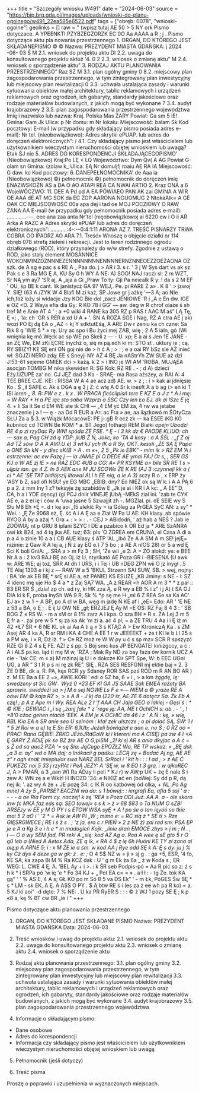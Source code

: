 +++
title = "Szczegóły wniosku W491"
date = "2024-06-03"
source = "https://bip.brg.gda.pl/images/uploads/wnioski-do-planu-ogolnego/w491_22ea585e6522.pdf"
tags = ["obręb: 0078", "wnioski-ogolne"]
geolinks = []
raw = " (wpisz tutaj AE 50 >  5 NY ork Pismo dotyczace. A YPEENKTI PZYBZEGZORZK EC 0O Aa AAAA a R ; j  . Pismo dotyczące aktu pla nowania przestrzennego  1. ORGAN, DO KTÓREGO JEST SKŁADANEPISMO  © ©  Nazwa: PREZYDENT MIASTA GDAŃSKA: j 2024 -06- 03 Ś M 2.1. wniosek do projektu aktu DI 2.2. uwaga do konsultowanego projektu aktuż '4. 0 2 2.3. wniosek o zmianę aktu” M 2.4. wniosek o sporządzenie aktu” 3. RODZAJ AKTU PLANOWANIA PRZESTRZENNEGO” Raz SZ M 3.1. plan ogólny gminy 0 8.2. miejscowy plan zagospodarowania przestrzennego, w tym zintegrowany plan inwestycyjny lub miejscowy plan rewitalizacji  0 3.3. uchwała ustalająca zasady i warunki sytuowania obiektów małej architektury, tablic reklamowych i urządzeń reklamowych oraz ogrodzeń, ich gabaryty, standardy jakościowe oraz rodzaje materiałów  budowlanych, z jakich mogą być wykonane 7 3.4. audyt krajobrazowy  2 3.5. plan zagospodarowania przestrzennego województwa  Imię i nazwisko lub nazwa:  Kraj. Polska Mas ZARY  Powiat: Ga sm 5 IE! Gmina: Gam Jk  Ulica: p Nr domu: m Nr lokalu:  Miejscowość: balam Sk Kod pocztowy:   E-mail (w przypadku gdy składający pismo posiada adres e-mail):   Nr tel. (nieobowiązkowo):  Adres skrytki ePUAP. lub adres do doręczeń elektronicznych”: /  4.1. Czy składający pismo jest właścicielem lub użytkownikiem wieczystym nieruchomości objętej wnioskiem  lub uwagą?  Etak ŚJ nie  5. ADRES DO KORESPONDENCJI SKŁADAJĄCEGOPISMO' (Nieobowiązkowo)  Kraj:Po LĘ < LQ Województwo: Dym Qv( A AG Powiat G-olam sn Gmina: (zolaw  k_ Ulica: EĄ Nr domuljfj roaiu AE RA IA  Miejscowość: G daw. kc Kod pocztowy: 6. DANEPEŁNOMOCNIKA' de Aaa ia  (Nieobowiązkowo)  ©) pełnomocnik ©) pełnomocnik do doręczeń  imię ENAZWSKOŻN AS a DA O AO ATAPI REA CA NWAI ARTIO 2.  Kraz ONA a 6 WojeWÓCZWO: 11. DEE A Pd pd A EA  PÓWIAEO PAN AK zai GMINA A WIR OE AAA dE AT  MG SOK da EC ZOP AARONA NGUOMUG 2 NtokaAlk= A GE OAK CC MIEJSCOWOŚĆ 00a apa dej i tad oe MOJ POCZIOWY O RAW ZANA AA E-mail (w przypadku gdy pełnomocnik posiada adres e-mail): .............---, eee ana zaa anta Nr'tel (nięobowiązkowoj ai 6220 ew i O ii AR Arka A RAZC A Adres skrytki ePUAP lub adres do doręczeń elektronicznych”: ...........:4-:--0:4:1:11 ARONA AZ  7. TREŚĆ PISNARZY TRWA COBRA OO IPAORZ AO ARA 7.1. Treść» Wnoszę o objęcie działki nr 114 obręb 078 strefą zieleni i rekreacji. Jest to teren rodzinnego ogrodu działkowego (ROD), który przynależy do w/w strefy. Zgodnie z ustawą o ROD, jako stały element MOSANNICE WOKONMINZDZNNNEZENNNNNNNNENNNNERNZNNEOEZZOEZAONA OZ sżk. de A sg e pac s s  RE A „ Paa do. j > AR i 3. s r. ' 3 j W Sys dart vs ak sz Pak c e 3 Ra MG Ę A, KU Sy 0 h WY A NE: A) SOO! NAJ racz) sl: 2 m WZT, Sr NĄ ym  ay7 'SR aj, A „aja a Gi „Praw To ty: Gji Pa neiealk R y: ! da s 2 M EF ' OU, śp BE k cant.  lik janistycż GA 97 WEJ,. Pe.  pi RARE Ż a» . K 8 ' > jzwoj Y. SIĘ! (63 A /ZYK W 4 Blafi M zi każ, ŚP Jowe gr j ażkę '—3 A; ao NIe ich,fóż loży si widacje Jzy KOC Bie dol ,zacz JENIOWE 'R i „A e En dw. IGE e OZ <D. 2 Waya efia dia Gy: R KO  78 i  GG' — aw. deg w R chrof oiaże ś sh tref M  e Anie AT 4 ' ;  a +0 wiki 4 RANE ka 305 RZ p RAS t AAC M aś” LĄ Tę, Ę =; , 1a: ch 'GR s RER a xd  U A + '. SN A ROZA ŚGE i Nag, RZ A ctra AE j ak) wozi PO Ej dą EA o „AZ = kj Y sdktutEśą, A ARE Dw r zeniu ka ch czne: Sa Rik 8 q 'WIE 5 * » rę. Ury ac spo i Bu życi mej ZAB, wię ; 2 A 5 ialn, gó (Wi wnięnia kę mó Węck ac sp WE po Skeli z — - U. xp; E a   ai s Jen 1E JANE - sn ZĘ We, EM zKi ĘCRE inychż o, się m pą.edh ki m: STO st . uktury ie ; cą. RY SBIZY! KE SĘ eni ON goj nie de > h ć A ; > :   ; e a oai RY bSz sle AŻ inieć wł. SGJZi NERO zdą: EE s Sneyji NY  AŻ 4 BĘ Ja nAStrYh ZW SUE aż dzi J:53-61 sejeme GMIEK dci > każą. k 2 >  i INO je WI AM 'ROBA, MUJĄEA asocjan TOMBG M nika skewiden R: SG Kok: RZ RE . - ; d A) dzieci Eży.UŻUPE za' no. CJ JĘZ dad 3 Ka - SRAĘ- ma Rasa ażsżey, a: RAI A: 4   TEE BREE CJE. KE: : RISSA W A 4 ae acz zd) AE. w.  > z ;  : i > kak ai jdnięsie Ko . Ś „ił SAFE c. Ak s DGA a ę 3 j Z: ć włę A 0 Sr k ineśft A a b ag (> eń ki T ISI *ieren „ 8. R: PW e z . k x . W PRACA fieściipisń tere E KZ E a J z * A i  mę: = W RAY * H  a PE iąc sto saba Wzprzi a SSC Czy len Ło EJ. dk ai lSzc E* ję 4. + li Sa it Se d EM WE ate tk CHI — „4 EM yć EM ża, 4 rw wa jetabe znaczenie j a ! — ę - aa Od R EUR a Ar: ac Fra »  ae, aa iiązkowó m ŚOtyCza   SŁU Za a $ 3. w Wiążk MócacówE: PE j-.gB R ocź zk — ka ESEE iKG KG kubniicć cd TOWN Be KOM * a. BT Jego) fothacji REM Białki *opejn Ubodzi RE 4 p zi rzyDac Ry WNI spóda ZE FSE.   * Ę - i 3 kk dz € PAODE KLIUO: ch — sax a, Pag CH zd q YDP: jlUB Ż Ń, Jokc; ko 'TA 4 kosy : a A ŚŚL : „f Z oj Ad TŻ sów O A A AIKI.U e) 3 wł kJ ych IK a R Sy, OKT. kesxii „ŻE SĄ Ę Papa  o ONE Sh kN - y diec sK(B > A . m «+,  2 5 „Pk ie EBK” - mim ik > RZ EM 'A i estrzenne: ac ew Fazę j — ia JAMIE pi O.DEDE AE ymai FAJ Ot s, , SER GS KJ o W AE zj IE > ne RAZ EDC 4UB a CG! A= PR KSYME a> bile ŚR RE 1 s > uljpiz ian. ge 4 Z. ln 5 AEK ane M JU SCOWe ŻE K RE (AJ 3 :czynneji kk a (   ci * AE 'SE TAT bidiójszij iltowal ALI h EE nią, a ie A 3) s*czy R o ,  x ERP ży 'ASY b Z, sad ofi NSU! ye EG MBC „EBIB: dny? Eo NIEŻ ok są W k: i A A PĄ 6 p a 2. ż mm Iny 1 z? teksyje żę szabidów E „Jk je ai i KR i A kc: „ A EE” D, CA, h a i YDE dęncy) (gi PCJ dniir VINEJE jUbĄ -MEkS zial ini. 'zab te CYK AE e, a  z ei ię i  ców A 'uwa jasne 5 Szwajjit zh -. MGZIal. pi. dE SEIE wy Ś Słu M8 Eh *Ę =. d r kę aoi „(5 alekić Ry = ia Góleg za PrGEA SyC AN: z sy”  * Wei. : „Ę Że 9068 eż, Ę. ść A  i A Ę aa e Ział W Pa U AE: KH klasy. ab spówie RYOG A by a ażaj *. Gra +  : > > : . - CEJ > ABidodń, ' aż hab a NEŚ ? Jab ie ZDÓWIĄ: nt p GRU 8 iplani SZYC I  DE a pzabico k OR Ed ja * ARE SzANRA owi kk 824, ad 4 tą jka AE. tuż; 63: pls 'O ZGREA em CRUNA, el Casa A di a p a 4 o zinie 10 a a ) CB AUE klasy ś ATP 'AL „ibó Że A A SM A  m SE! jejĘ= nizinie: z Gaw R A lej a, j Ń ż ay EG e.)  7 5 bo ; a AE A nIOS 28) or 5 a wd Ę Sci K boli GniA: „. SRA a > m Fz 3  ; SH, 'Że wii „e 2: A = ZO ałokd: ye: e BEE Nr A a :  2  kv3 RAJ BĘ ao Oj. iż U, ntyrikató AE Poza GR i -BIESENA (U awk w: ARE WE; aj toż, SRR At dh I URS, i  i Tej i UB nDEG ZPN wii O jz inygł ..5 TE Alaj 1303 e i kj z — RAW W a 5 'BKUL Strzenn SAI SUW, SB. >  wej, nojny: : BA 'de ak EB BĘ * srĘ si AE a, eż PANIE) KS ESUZĘ „KB Jminy: s NE - i: SZ 4 idenc mę uje Ho $ 4 a * z Żaj SĄ7 WA. „A z REAR <h AOR A m 3 * * z pał :: 83 ER SR Ś „dzia! zp ch. ed ry, ki HK zza Ą. e R wy a EB % i z” i   j A) t SA OJ DIA ki k E, proba InySh WA 9 R, Sk % *p sę me H „mi 6 Z REA Se sa Ka AC' EJ a» z w 1 + A BP, po A cl w BA, węg m jadę Ń KE af i „eE= Edo: AR ' 'E NE z 53 a BA,  o Ę ; . E  ij U OW NE „gł; ERZJEJ Ę Ay M =E OS: RZ Faj 8 4 3 : ' SB BOG Ź « RS W. - m a sM cr 8 1% zarz A  I kpa. O sza BH * R s. ŻA Lej 3 m 5 Ę fr a -. zal pre w 5 * sj za ka Ak 'm zi a. ać 4 pl, = a ZE TRU 4 Aa  i i Ę iż  m 42 *Ł7 ŚR * 6 NE KL ok ai Aa A ti ą « 3 ś KTĄC A > Ew KtróniczĄ Ka . s  ZM Asej AR 4 ka A, R ar RM i KA 4 CHE A EE 1 r w JEEEEKT + ze t KI le b LI 25 s a PM wę, i » R, Dź iż. f > Ce RZ moż re W W py u ć s sp mz» SCR R spszyzć RZE Gi 6 Z 4 s Ę FE. AŻ! z ś pp: 5 Bój smc  koś JP BENGATEI kińiżgccy, a ć : A i  ALS ps ko. ląd ti mę M w, 'RZA ; Mak Ry ND za bay faża ów kornik UCZ A cie - 'lak CE: m « a) M mżinaj ią U i e dokcze Kir SPT Spe, W: b EEC UGni UG, a AR ” 3  t R p ś ni rę  zk RE”. SIĘ . RZA SES RESFGNI mj ektie baj » 2. 3 ŻE 0 BE, dk a, R. PA, kęs RCR yy Śdaney ROR SAS pzś RÓD m R AN BO AR )   z. M EE Ba a EE 2 =», AWIE.KÓRI ' edi o SZ ha, 6 + i , > a km *żggdę, ię: swedzeny st Sic GW . Wyż 0 +23 EF KI GA JS SAAE Sak EMEA rażaty BA sprawie. świddeżi sa > j M  o sej NOWE Ls F e =— NIEM a © yraże RE A oówi EM © kaja RZ >,  > »  A 8 - J kj da (220 śr, AE ZE 6 dotęcz Sa. Żk Eb A czę! ; p A z Ape m i Wy. REA ALe 2 ł 'f AAA CH Jaja GEO a lakiej - Gęsi ś :  * © KIE ; GEWIAC i „i sę „żanj fale * z 'rege ję: AA, NE t OchICH s: ab . - '   , !   =8'0 cźoc gehen niació 'EEK. A EM je A OCHIC da 46 i z ' A Ń  : kę, » wię, RBL Kia EA n SR anie seo  U selnóm : kla! zek ulszcze ; o pi dolać SĄ, ŚW: 1 ł * 5 żł  Roi w a e) tę E Sn ER: 6,1Ub; Jeżeli bówiążeł e aan e. no Ś ; 0 RZ oo = PRAC: Rana GĘBIE: ZRKO JEżóJRdGoW ki i ktereni ma A CISĘ) pa zw 4 I <A Ę GARY Ź ADIĘ pk śe BZ żre AE O G;piSM „2! ki sj AR s ania dkyjac a A ć =  s Ż ad sa aac2 PZA '= sę Sia: JąCego EPOŻŁZ Wa, RE TP wskaz: « „BĘ dsk „a 3 a. ay” wd o MA daj: o lnókacii g padku: LECĄ zę + Bodać Aj ng, AE AE z”   r agh śnaŁ imiepiu/ar swa NARZ BEL SrRóci i ' kit h : : : ł ad ; > ż AE Ć PUKEZC noi 5 33 j rzyPAt i PeĄ JEŻY: A 'SĘ w, w 8 EO t 3 gra, : w ajkoREC J*, A > PMAŃ, a 3 „aan W) Ra ADzy li peli * KJ r) w AW;p UK + żę E nale Ś i zew A: WN zę a e Wkż! H INOZD '34: e NIKIŻ ać en (boWej: Sy dd p R, dą nej ik: '. aż wy A że + JE pozę 34: c IK R oo katbówej ód olka, + AL *.Po Ag mne) A ży 5 „PARSE? EACZNI wa da: s 1 bówej:: : iergrafi Ea, afia 5 ssj ' a     : - - - a ae Ria Form cy. naczej! k zę 'REA s Poza ODI Już. AA A. a - ole skoro inw fc MKA faz eds są: SEO towej» s s k > ż » 68 $83 o Ta NUM O sZBi ARSEzy w EE y M O PY I s ETOW WSA syĘ * A ! po śe o tan ięyóó so tkie mai 5 2 aÓ i ' '2 * = Ask ie AW PI „W ; mimo e: = RC sią ż * SE ti > Rze GIĘSRGWECE j RE i ś ż s . ; 'z ja, era c r PIEŃ » 2 z NE ż) zai  rad sm: PSA EP je e A a Kg 3 e i h  e * m madogień Kojk. „linie drań EMOCE zbys > j m ; Ń . ,  i — O a wy SEM fad, PR reki A „się: kod AZ Ag a. Roa A wee ę sE gto 5 r O ą0 leb a (Nied A Aetos Ada, ZE ą ik, « RA 4 $ z ię 6h Huóni KE TY zł zana ai aię:p A ARNE 5;  i  :  x M ŻE ie a śm. w kod AA j Rye odd SĘ k A: Ę s dy: ju j % ky Cż dys 4 deze ga w gk: z . e: ;* O 4 S$ NZ w = ji » sj g  . :  ga +5, ESR, '4 fo, KE SA, ka zapa Bi M % Ra KCŻ dak : U  ' g m Ek ża 6a _ ż w Koda s ; ER WEG: L. CWE 4 Ę, A. 'BEL Ay + i >. : k ŚR seb Podpis-pó = Aa R pić so z: ż s h k * i SRPa pó 'w ię 'e * Fo 34 KJ + „ Pot EA c= = » . a ł ł  :  - tg Że. tok KA gą” ' ' % AS E, 4 A s; GŁ KO po m Só 8 5 va DS Ek” ' - m Łk, PóGES Św BĘ * s * LM - sk EK, A Ę. A ASS O PY   .  $ Ą btw RE ś i (es za ż ee wh pa R ko) = a. 5 KJ ki aoi” -d dęte: 7 % NE: . U ka PR RyER S : : : © ż WJ 1 pozy SE Ę ; k p «8 a, kę % BT cw BR „ie  i "
+++

Pismo dotyczące aktu planowania przestrzennego

1. ORGAN, DO KTÓREGO JEST SKŁADANE PISMO
Nazwa: PREZYDENT MIASTA GDAŃSKA
Data: 2024-06-03

2. Treść wniosków i uwag do projektu aktu:
2.1. wniosek do projektu aktu
2.2. uwaga do konsultowanego projektu aktu
2.3. wniosek o zmianę aktu
2.4. wniosek o sporządzenie aktu

3. Rodzaj aktu planowania przestrzennego:
3.1. plan ogólny gminy
3.2. miejscowy plan zagospodarowania przestrzennego, w tym zintegrowany plan inwestycyjny lub miejscowy plan rewitalizacji
3.3. uchwała ustalająca zasady i warunki sytuowania obiektów małej architektury, tablic reklamowych i urządzeń reklamowych oraz ogrodzeń, ich gabaryty, standardy jakościowe oraz rodzaje materiałów budowlanych, z jakich mogą być wykonane
3.4. audyt krajobrazowy
3.5. plan zagospodarowania przestrzennego województwa

4. Informacje o składającym pismo:
- Dane osobowe
- Adres do korespondencji
- Informacja czy składający pismo jest właścicielem lub użytkownikiem wieczystym nieruchomości objętej wnioskiem lub uwagą

5. Pełnomocnik (jeśli dotyczy)

6. Treść pisma

Proszę o poprawki i uzupełnienia w wyznaczonych miejscach.


